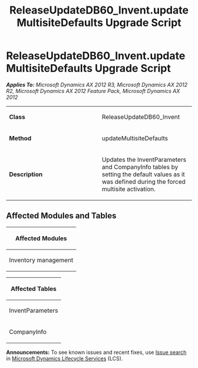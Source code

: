 ﻿---
title: ReleaseUpdateDB60_Invent.updateMultisiteDefaults Upgrade Script
TOCTitle: ReleaseUpdateDB60_Invent.updateMultisiteDefaults Upgrade Script
ms:assetid: a67b1392-2d15-256c-72a4-23e01c90c4f1
ms:mtpsurl: https://msdn.microsoft.com/en-us/library/JJ736860(v=AX.60)
ms:contentKeyID: 49710291
ms.date: 05/18/2015
mtps_version: v=AX.60
---

# ReleaseUpdateDB60\_Invent.updateMultisiteDefaults Upgrade Script 


_**Applies To:** Microsoft Dynamics AX 2012 R3, Microsoft Dynamics AX 2012 R2, Microsoft Dynamics AX 2012 Feature Pack, Microsoft Dynamics AX 2012_

<table>
<colgroup>
<col style="width: 50%" />
<col style="width: 50%" />
</colgroup>
<tbody>
<tr class="odd">
<td><p><strong>Class</strong></p></td>
<td><p>ReleaseUpdateDB60_Invent</p></td>
</tr>
<tr class="even">
<td><p><strong>Method</strong></p></td>
<td><p>updateMultisiteDefaults</p></td>
</tr>
<tr class="odd">
<td><p><strong>Description</strong></p></td>
<td><p>Updates the InventParameters and CompanyInfo tables by setting the default values as it was defined during the forced multisite activation.</p></td>
</tr>
</tbody>
</table>


## Affected Modules and Tables

<table>
<colgroup>
<col style="width: 100%" />
</colgroup>
<thead>
<tr class="header">
<th><p>Affected Modules</p></th>
</tr>
</thead>
<tbody>
<tr class="odd">
<td><p>Inventory management</p></td>
</tr>
</tbody>
</table>


<table>
<colgroup>
<col style="width: 100%" />
</colgroup>
<thead>
<tr class="header">
<th><p>Affected Tables</p></th>
</tr>
</thead>
<tbody>
<tr class="odd">
<td><p>InventParameters</p></td>
</tr>
<tr class="even">
<td><p>CompanyInfo</p></td>
</tr>
</tbody>
</table>

  
**Announcements:** To see known issues and recent fixes, use [Issue search](http://go.microsoft.com/fwlink/?linkid=389258) in [Microsoft Dynamics Lifecycle Services](http://go.microsoft.com/fwlink/?linkid=306505) (LCS).


